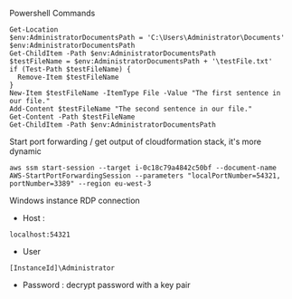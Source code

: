Powershell Commands

```
Get-Location
$env:AdministratorDocumentsPath = 'C:\Users\Administrator\Documents'
$env:AdministratorDocumentsPath
Get-ChildItem -Path $env:AdministratorDocumentsPath
$testFileName = $env:AdministratorDocumentsPath + '\testFile.txt'
if (Test-Path $testFileName) {
  Remove-Item $testFileName
}
New-Item $testFileName -ItemType File -Value "The first sentence in our file."
Add-Content $testFileName "The second sentence in our file."
Get-Content -Path $testFileName
Get-ChildItem -Path $env:AdministratorDocumentsPath
```

Start port forwarding / get output of cloudformation stack, it's more dynamic

```
aws ssm start-session --target i-0c18c79a4842c50bf --document-name AWS-StartPortForwardingSession --parameters "localPortNumber=54321, portNumber=3389" --region eu-west-3
```

Windows instance RDP connection

* Host : 
``` 
localhost:54321
```

* User

```
[InstanceId]\Administrator
```

* Password : decrypt password with a key pair